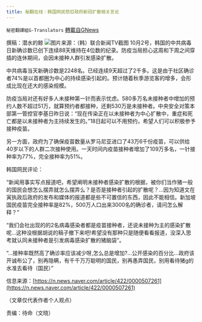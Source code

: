 ```yaml
---
title: 秘翻在线：韩国网民怒怼政府新冠扩散相关言论
---
```

`秘密翻譯組G-Translators` [轉載自GNews](https://gnews.org/zh-hans/1570404/)

撰稿：潜水的鲸
![](https://assets.gnews.org/wp-content/uploads/2021/10/画像3.png)图片来源：（韩）联合新闻TV截图
10月2号，韩国的中共病毒日新确诊数已创下连续88天维持在4位数的纪录。防疫当局担心这周和下周之间穿插的连休期间，会因未接种人群引发感染扩散。

中共病毒当天新确诊数是2248名。已经连续9天超过了2千多。这是由于社区确诊者74%是以首都圈为中心的持续感染引起的。预计随着秋季游览客的增多，会形成比现在还大的感染规模。

防疫当局对还有好多人未接种第一针而表示忧虑。580多万名未接种者中增加的预约人数不超过51万，就算预约者都接种，还剩530万是未接种者。中央安全对策本部第一管控官李基日昨日说：“现在传染正在以未接种者为中心扩散中，重症和死亡都是以未接种者为主持续发生的。”18日起可以不用预约，希望人们可以积极参予接种疫苗。

另一方面，政府为了确保疫苗数量从罗马尼亚进口了43万6千份疫苗，可以供给40岁以下的人群二次接种使用。一天时间内疫苗接种者增加了109万多名，一针接种率为77%，完全接种率为51%。

韩国网民评论：

“新闻用事实写点报道吧，希望阐明未接种者感染扩散的根据，被你们当作猪一般的国民会想怎么摆弄就怎么摆弄么？是否是接种者引起的扩散呢？…因为知道文在寅执政后政府的发布和媒体的报道都是些不可置信的东西，因此不能相信。新加坡国民疫苗完全接种率是82%，500万人口出来3000名的确诊者，请问怎么解释？”

“我们会社出现的的2名病毒感染者都是疫苗接种者，还说未接种为主的感染扩散呢…这种没根据胡说的稿子撤下来吧!希望没有那种只是随便看看报道，没深入思考就认同未接种者是引发病毒感染扩散的猪脑袋”。

“…接种率既然高了确诊率应该减少呀,怎么总是增加?…公开感染的百分比…政府该开诚布公了，别再隐瞒，有千千万万聪明的国民，别再愚弄国民，别用看待猪g的水准去看待（国民）”

信息来源：[https://n.news.naver.com/article/422/0000507261](https://n.news.naver.com/article/422/0000507261)

（文章仅代表作者个人观点）

责编：待命（文晓）
